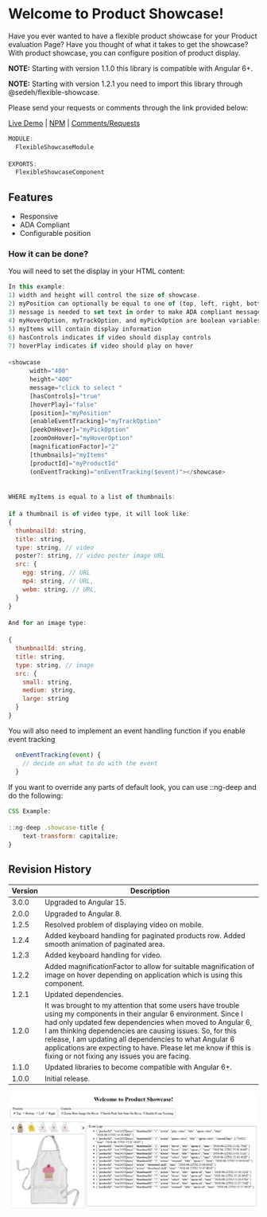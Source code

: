 
# Welcome to Product Showcase!

Have you ever wanted to have a flexible product showcase for your Product evaluation Page? Have you thought of what it takes to get the showcase? With product showcase, you can configure position of product display.

**NOTE:** Starting with version 1.1.0 this library is compatible with Angular 6+.

**NOTE:** Starting with version 1.2.1 you need to import this library through @sedeh/flexible-showcase.

Please send your requests or comments through the link provided below:

[Live Demo](https://stackblitz.com/edit/flexible-showcase?file=src%2Fapp%2Fapp.component.ts)  | 
[NPM](https://www.npmjs.com/package/@sedeh/flexible-showcase) | 
[Comments/Requests](https://github.com/msalehisedeh/flexible-showcase/issues)


```javascript
MODULE:
  FlexibleShowcaseModule

EXPORTS:
  FlexibleShowcaseComponent
```

## Features
* Responsive
* ADA Compliant
* Configurable position

### How it can be done?

You will need to set the display in your HTML content:
```javascript
In this example:
1) width and height will control the size of showcase.
2) myPosition can optionally be equal to one of (top, left, right, bottom) options.
3) message is needed to set text in order to make ADA compliant message on each tab.
4) myHoverOption, myTrackOption, and myPickOption are boolean variables.
5) myItems will contain display information
6) hasControls indicates if video should display controls
7) hoverPlay indicates if video should play on hover

<showcase 
      width="400" 
      height="400"
      message="click to select "
      [hasControls]="true"
      [hoverPlay]="false"
      [position]="myPosition" 
      [enableEventTracking]="myTrackOption"
      [peekOnHover]="myPickOption"
      [zoomOnHover]="myHoverOption"
      [magnificationFactor]="2"
      [thumbnails]="myItems"
      [productId]="myProductId"
      (onEventTracking)="onEventTracking($event)"></showcase>


WHERE myItems is equal to a list of thumbnails:

if a thumbnail is of video type, it will look like: 
{
  thumbnailId: string, 
  title: string, 
  type: string, // video
  poster?: string, // video poster image URL
  src: {
    egg: string, // URL
    mp4: string, // URL,
    webm: string, // URL,
  }
}

And for an image type:

{
  thumbnailId: string, 
  title: string, 
  type: string, // image
  src: {
    small: string,
    medium: string, 
    large: string
  }
}

```

You will also need to implement an event handling function if you enable event tracking

```javascript
  onEventTracking(event) {
    // decide on what to do with the event
  }
```

If you want to override any parts of default look, you can use ::ng-deep and do the following:
```javascript
CSS Example:

::ng-deep .showcase-title {
    text-transform: capitalize;
}
```

## Revision History

| Version | Description                                                                                              |
|---------|----------------------------------------------------------------------------------------------------------|
| 3.0.0   | Upgraded to Angular 15.                                                                                  |
| 2.0.0   | Upgraded to Angular 8.                                                                                   |
| 1.2.5   | Resolved problem of displaying video on mobile.                                                          |
| 1.2.4   | Added keyboard handling for paginated products row. Added smooth animation of paginated area.            |
| 1.2.3   | Added keyboard handling for video.                                                                       |
| 1.2.2   | Added magnificationFactor to allow for suitable magnification of image on hover depending on application which is using this component. |
| 1.2.1   | Updated dependencies.                                                                                    |
| 1.2.0   | It was brought to my attention that some users have trouble using my components in their angular 6 environment. Since I had only updated few dependencies when moved to Angular 6, I am thinking dependencies are causing issues. So, for this release, I am updating all dependencies to what Angular 6 applications are expecting to have. Please let me know if this is fixing or not fixing any issues you are facing. |
| 1.1.0   | Updated libraries to become compatible with Angular 6+.                                                  |
| 1.0.0   | Initial release.                                                                                         |


![alt text](https://raw.githubusercontent.com/msalehisedeh/flexible-showcase/master/sample.png  "What you would see when a flexible showcase is used")
